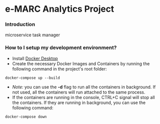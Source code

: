 # e-MARC Analytics Project #

### Introduction ###

microservice task manager

### How to I setup my development environment? ###

* Install [Docker Desktop](https://www.docker.com/products/docker-desktop/)
* Create the necessary Docker Images and Containers by running the following command in the project's root folder:
```
docker-compose up --build
```
* *Note:* you can use the **-d** flag to run all the containers in background. If not used, all the containers will run attached to the same process.
* If the containers are running in the console, CTRL+C signal will stop all the containers. If they are running in background, you can use the following command:
```
docker-compose down
```
